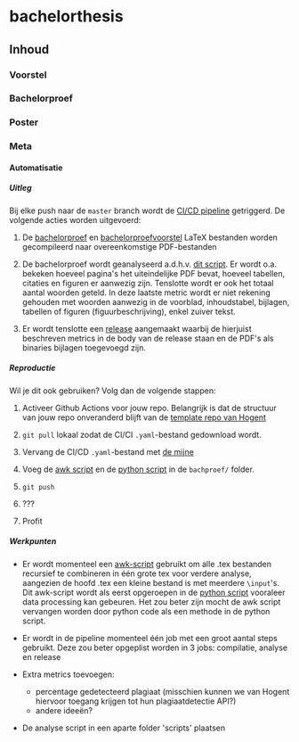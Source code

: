 # bachelorthesis

## Inhoud

### Voorstel

### Bachelorproef

### Poster

### Meta

#### Automatisatie

##### Uitleg 

Bij elke push naar de `master` branch wordt de [CI/CD pipeline](.github/workflows/main.yml) getriggerd.
De volgende acties worden uitgevoerd:

1. De [bachelorproef](bachproef/bachproef-tin.tex) en [bachelorproefvoorstel](voorstel/voorstel.tex) LaTeX bestanden worden gecompileerd naar overeenkomstige PDF-bestanden

2. De bachelorproef wordt geanalyseerd a.d.h.v. [dit script](bachproef/analyse_bachelor_thesis.py). Er wordt o.a. bekeken hoeveel pagina's het uiteindelijke PDF bevat, hoeveel tabellen, citaties en figuren er aanwezig zijn. Tenslotte wordt er ook het totaal aantal woorden geteld. In deze laatste metric wordt er niet rekening gehouden met woorden aanwezig in de voorblad, inhoudstabel, bijlagen, tabellen of figuren (figuurbeschrijving), enkel zuiver tekst.

3. Er wordt tenslotte een [release](https://github.com/nazarimilad/bachelorthesis/releases) aangemaakt waarbij de hierjuist beschreven metrics in de body van de release staan en de PDF's als binaries bijlagen toegevoegd zijn.

##### Reproductie
Wil je dit ook gebruiken? Volg dan de volgende stappen:

1. Activeer Github Actions voor jouw repo. Belangrijk is dat de structuur van jouw repo onveranderd blijft van de [template repo van Hogent](https://github.com/HoGentTIN/bachproef-latex-sjabloon)

2. `git pull` lokaal zodat de CI/CI `.yaml`-bestand gedownload wordt. 

3. Vervang de CI/CD `.yaml`-bestand met [de mijne](.github/workflows/main.yml)

4. Voeg de [awk script](bachproef/recursivelyMergeTex.awk) en de [python script](bachproef/analyse_bachelor_thesis.py) in de `bachproef/` folder. 

5. `git push`

6. ???

7. Profit

##### Werkpunten

* Er wordt momenteel een [awk-script](bachproef/recursivelyMergeTex.awk) gebruikt om alle .tex bestanden recursief te combineren in één grote tex voor verdere analyse, aangezien de hoofd .tex een kleine bestand is met meerdere `\input`'s. Dit awk-script wordt als eerst opgeroepen in de [python script](bachproef/analyse_bachelor_thesis.py) vooraleer data processing kan gebeuren. Het zou beter zijn mocht de awk script vervangen worden door python code als een methode in de python script. 

* Er wordt in de pipeline momenteel één job met een groot aantal steps gebruikt. Deze zou beter opgeplist worden in 3 jobs: compilatie, analyse en release

* Extra metrics toevoegen:
    * percentage gedetecteerd plagiaat (misschien kunnen we van Hogent hiervoor toegang krijgen tot hun plagiaatdetectie API?)
    * andere ideeën?

* De analyse script in een aparte folder 'scripts' plaatsen
